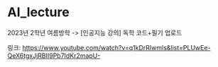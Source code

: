 # AI_lecture
2023년 2학년 여름방학 -> [인공지능 강의] 독학 코드+필기 업로드

링크: https://www.youtube.com/watch?v=q1kDrRIwmls&list=PLUwEe-QeX6tgxJjRBII9Pb7IdKr2mapU-
